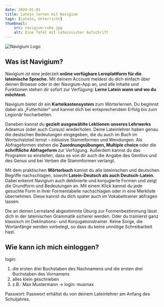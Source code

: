 ```yaml
---
date: 2020-01-01
title: Latein lernen mit Navigium
tags: [Latein, Unterricht]
thumbnail:
    src: navigium-cube.jpg
    alt: Eine Tafel mit lateinischer Aufschrift
---
```


<img src="/images/navigium-cube.png" alt="Navigium Logo" />  <!-- ich hoffe auf transperenz-->


<h2>Was ist Navigium?</h2>

<p>
    Navigium ist eine jederzeit
    <strong>online verfügbare Lernplattform für die lateinische Sprache.</strong>
    Mit deinem Account meldest du dich einfach über deinen Browser oder in der
    Navigium-App an, und alle Inhalte und Funktionen stehen dir sofort zur
    Verfügung: <strong> Lerne Latein wann und wo du möchtest.</strong>
</p>

<p>
    Navigium bietet dir ein <strong> Karteikastensystem </strong>zum
    Wörterlernen. Du beginnst dabei als „Futterholer“ und kannst dich bei
    entsprechendem Erfolg bis zum Legionär hocharbeiten.
</p>

<p>
    Daneben kannst du
    <strong> gezielt ausgewählte Lektionen unseres Lehrwerks </strong> Adeamus
    (oder auch Cursus) wiederholen. Deine Lateinlehrer haben genau die deutschen
    Bedeutungen eingegeben, die du auch im Buch im Wortschatzteil lernst –
    inklusive Stammformen und Wendungen. Als Abfrageformen stehen die
    <strong> Zuordnungsübungen, Multiple choice </strong> oder die
    <strong> schriftliche Abfrageform </strong> zur Verfügung. Außerdem kannst
    du das Programm so einstellen, dass es von dir auch die Angabe des Genitivs
    und des Genus und bei Verben die Stammformen verlangt.
</p>

<p>
    Mit dem praktischen <strong>Wörterbuch</strong> kannst du alle lateinischen
    und deutschen Begriffe nachschlagen, sowohl
    <strong> Latein-Deutsch als auch Deutsch-Latein.</strong> Dabei erkennt
    Navigium auch deklinierte und konjugierte Formen und zeigt die Grundform und
    Bedeutungen an. Mit einem Klick kannst du jede gesuchte Form in ihrer
    Formentabelle nachschlagen oder in eine Merkliste übernehmen. Diese kannst
    du dich später auch im Vokabeltrainer abfragen lassen.
</p>

<p>
    Die an deinen Lernstand abgestimmte Übung zur Formenbestimmung lässt dich in
    der lateinischen Grammatik sicherer werden. Oder du trainierst ganz
    klassisch im Deklinations- und Konjugationstrainer. Keine Sorge, die
    Wortanfänge werden vorbelegt, so dass du keine unnötige Schreibarbeit hast.
</p>

<h2>Wie kann ich mich einloggen?</h2>

<p>login:</p>

<ol>
    <li>
        die ersten drei Buchstaben des Nachnamens und die ersten drei Buchstaben
        des Vornamens
    </li>
    <li>alles klein geschrieben</li>
    <li>z.B.: Max Mustermann -> login: musmax</li>
</ol>

<p>
    Passwort: Passwort erhältst du von deinem Lateinlehrer am Anfang des
    Schuljahres.
</p>